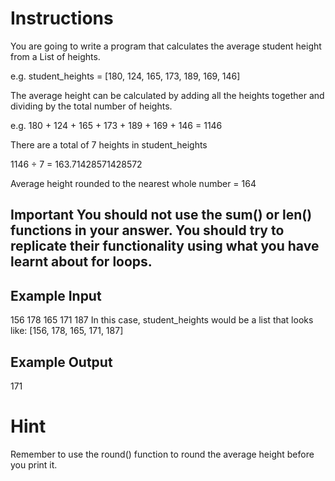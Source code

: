 # Instructions
You are going to write a program that calculates the average student height from a List of heights.

e.g. student_heights = [180, 124, 165, 173, 189, 169, 146]

The average height can be calculated by adding all the heights together and dividing by the total number of heights.

e.g. 180 + 124 + 165 + 173 + 189 + 169 + 146 = 1146

There are a total of 7 heights in student_heights

1146 ÷ 7 = 163.71428571428572

Average height rounded to the nearest whole number = 164

## Important You should not use the sum() or len() functions in your answer. You should try to replicate their functionality using what you have learnt about for loops.

## Example Input
156 178 165 171 187
In this case, student_heights would be a list that looks like: [156, 178, 165, 171, 187]

## Example Output
171
# Hint
Remember to use the round() function to round the average height before you print it.